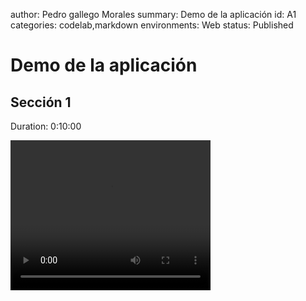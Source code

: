 author: Pedro gallego Morales
summary: Demo de la aplicación
id: A1
categories: codelab,markdown
environments: Web
status: Published
# Demo de la aplicación

## Sección 1
Duration: 0:10:00

<video width="320" height="240" controls>
  <source src="Demo.mp4" type="video/mp4"